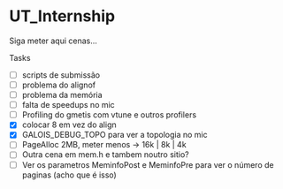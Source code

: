 UT_Internship
=============

Siga meter aqui cenas...


Tasks

- [ ] scripts de submissão
- [ ] problema do alignof
- [ ] problema da memória
- [ ] falta de speedups no mic
- [ ] Profiling do gmetis com vtune e outros profilers
- [x] colocar 8 em vez do align
- [x] GALOIS_DEBUG_TOPO para ver a topologia no mic
- [ ] PageAlloc 2MB, meter menos -> 16k | 8k | 4k
- [ ] Outra cena em mem.h e tambem noutro sitio?
- [ ] Ver os parametros MeminfoPost e MeminfoPre para ver o número de paginas
  (acho que é isso)
